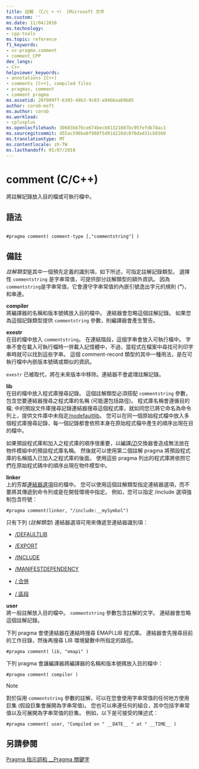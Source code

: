 ```yaml
---
title: 註解 （C/c + +） |Microsoft 文件
ms.custom: ''
ms.date: 11/04/2016
ms.technology:
- cpp-tools
ms.topic: reference
f1_keywords:
- vc-pragma.comment
- comment_CPP
dev_langs:
- C++
helpviewer_keywords:
- annotations [C++]
- comments [C++], compiled files
- pragmas, comment
- comment pragma
ms.assetid: 20f099ff-6303-49b3-9c03-a94b6aa69b85
author: corob-msft
ms.author: corob
ms.workload:
- cplusplus
ms.openlocfilehash: 30683bb76ce674becb81321607bc95fefdb78ac1
ms.sourcegitcommit: d55ac596ba8f908f5d91d228dc070dad31cb8360
ms.translationtype: MT
ms.contentlocale: zh-TW
ms.lasthandoff: 05/07/2018
---
```

# <a name="comment-cc"></a>comment (C/C++)
將註解記錄放入目的檔或可執行檔中。  
  
## <a name="syntax"></a>語法  
  
```  
  
#pragma comment( comment-type [,"commentstring"] )  
```  
  
## <a name="remarks"></a>備註  
 *註解類型*是其中一個預先定義的識別項，如下所述，可指定註解記錄類型。 選擇性 `commentstring` 是字串常值，可提供部分註解類型的額外資訊。 因為`commentstring`是字串常值，它會遵守字串常值的內嵌引號逸出字元的規則 (**"**)，和串連。  
  
 **compiler**  
 將編譯器的名稱和版本號碼放入目的檔中。 連結器會忽略這個註解記錄。 如果您為這個記錄類型提供 `commentstring` 參數，則編譯器會產生警告。  
  
 **exestr**  
 在目的檔中放入 `commentstring`。 在連結階段，這個字串會放入可執行檔中。 字串不會在載入可執行檔時一併載入記憶體中，不過，當程式在檔案中尋找可列印字串時就可以找到這些字串。 這個 comment-record 類型的其中一種用法，是在可執行檔中內嵌版本號碼或類似的資訊。  
  
 `exestr` 已被取代，將在未來版本中移除。連結器不會處理註解記錄。  
  
 **lib**  
 在目的檔中放入程式庫搜尋記錄。 這個註解類型必須搭配 `commentstring` 參數，包含您要連結器搜尋之程式庫的名稱 (可能還包括路徑)。 程式庫名稱會遵循目的檔; 中的預設文件庫搜尋記錄連結器搜尋這個程式庫，就如同您已將它命名為命令列上，提供文件庫中未指定[/nodefaultlib](../build/reference/nodefaultlib-ignore-libraries.md)。 您可以在同一個原始程式檔中放入多個程式庫搜尋記錄，每一個記錄都會依照本身在原始程式檔中產生的順序出現在目的檔中。  
  
 如果預設程式庫和加入之程式庫的順序很重要，以編譯[/Zl](../build/reference/zl-omit-default-library-name.md)交換器會造成無法放在物件模組中的預設程式庫名稱。 然後就可以使用第二個註解 pragma 將預設程式庫的名稱插入已加入之程式庫的後面。 使用這些 pragma 列出的程式庫將依照它們在原始程式碼中的順序出現在物件模型中。  
  
 **linker**  
 上的芳鄰[連結器選項](../build/reference/linker-options.md)目的檔中。 您可以使用這個註解類型指定連結器選項，而不要將其傳遞到命令列或是在開發環境中指定。 例如，您可以指定 /include 選項強制包含符號：  
  
```  
#pragma comment(linker, "/include:__mySymbol")  
```  
  
 只有下列 (*註解類型*) 連結器選項可用來傳遞至連結器識別項：  
  
-   [/DEFAULTLIB](../build/reference/defaultlib-specify-default-library.md)  
  
-   [/EXPORT](../build/reference/export-exports-a-function.md)  
  
-   [/INCLUDE](../build/reference/include-force-symbol-references.md)  
  
-   [/MANIFESTDEPENDENCY](../build/reference/manifestdependency-specify-manifest-dependencies.md)  
  
-   [/ 合併](../build/reference/merge-combine-sections.md)  
  
-   [/ 區段](../build/reference/section-specify-section-attributes.md)  
  
 **user**  
 將一般註解放入目的檔中。 `commentstring` 參數包含註解的文字。 連結器會忽略這個註解記錄。  
  
 下列 pragma 會使連結器在連結時搜尋 EMAPI.LIB 程式庫。 連結器會先搜尋目前的工作目錄，然後再搜尋 LIB 環境變數中所指定的路徑。  
  
```  
#pragma comment( lib, "emapi" )  
```  
  
 下列 pragma 會讓編譯器將編譯器的名稱和版本號碼放入目的檔中：  
  
```  
#pragma comment( compiler )  
```  
  
> [!NOTE]
>  對於採用 `commentstring` 參數的註解，可以在您會使用字串常值的任何地方使用巨集 (假設巨集會展開為字串常值)。 您也可以串連任何的組合，其中包括字串常值以及可展開為字串常值的巨集。 例如，以下是可接受的陳述式：  
  
```  
#pragma comment( user, "Compiled on " __DATE__ " at " __TIME__ )   
```  
  
## <a name="see-also"></a>另請參閱  
 [Pragma 指示詞和 __Pragma 關鍵字](../preprocessor/pragma-directives-and-the-pragma-keyword.md)